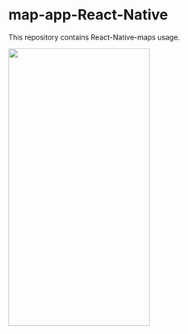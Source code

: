 # map-app-React-Native
This repository contains React-Native-maps usage.

<div>
  <img src="image/map-app.gif" width="280" height="550" >
</div>

